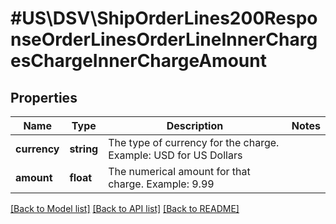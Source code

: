 # #US\DSV\ShipOrderLines200ResponseOrderLinesOrderLineInnerChargesChargeInnerChargeAmount

## Properties

Name | Type | Description | Notes
------------ | ------------- | ------------- | -------------
**currency** | **string** | The type of currency for the charge. Example: USD for US Dollars |
**amount** | **float** | The numerical amount for that charge. Example: 9.99 |


[[Back to Model list]](../) [[Back to API list]](../../Api/US/DSV) [[Back to README]](../../README.md)
